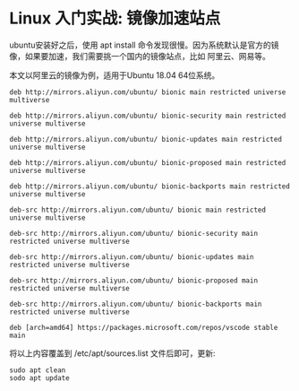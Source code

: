 # Linux 入门实战:  镜像加速站点

ubuntu安装好之后，使用 apt install 命令发现很慢。因为系统默认是官方的镜像，如果要加速，我们需要挑一个国内的镜像站点，比如 阿里云、网易等。

本文以阿里云的镜像为例，适用于Ubuntu 18.04 64位系统。

	deb http://mirrors.aliyun.com/ubuntu/ bionic main restricted universe multiverse
	
	deb http://mirrors.aliyun.com/ubuntu/ bionic-security main restricted universe multiverse
	
	deb http://mirrors.aliyun.com/ubuntu/ bionic-updates main restricted universe multiverse
	
	deb http://mirrors.aliyun.com/ubuntu/ bionic-proposed main restricted universe multiverse
	
	deb http://mirrors.aliyun.com/ubuntu/ bionic-backports main restricted universe multiverse
	
	deb-src http://mirrors.aliyun.com/ubuntu/ bionic main restricted universe multiverse
	
	deb-src http://mirrors.aliyun.com/ubuntu/ bionic-security main restricted universe multiverse
	
	deb-src http://mirrors.aliyun.com/ubuntu/ bionic-updates main restricted universe multiverse
	
	deb-src http://mirrors.aliyun.com/ubuntu/ bionic-proposed main restricted universe multiverse
	
	deb-src http://mirrors.aliyun.com/ubuntu/ bionic-backports main restricted universe multiverse
	
	deb [arch=amd64] https://packages.microsoft.com/repos/vscode stable main


将以上内容覆盖到 /etc/apt/sources.list 文件后即可，更新:

	sudo apt clean
	sodo apt update


